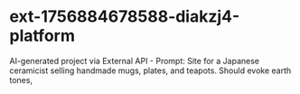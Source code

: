 # ext-1756884678588-diakzj4-platform
AI-generated project via External API - Prompt: Site for a Japanese ceramicist selling handmade mugs, plates, and teapots. Should evoke earth tones,
